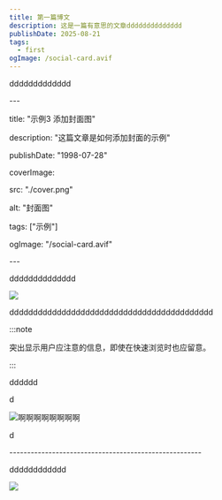 ```yaml
---
title: 第一篇博文
description: 这是一篇有意思的文章dddddddddddddd
publishDate: 2025-08-21
tags:
  - first
ogImage: /social-card.avif
---
```

ddddddddddddd

\---

title: "示例3 添加封面图"

description: "这篇文章是如何添加封面的示例"

publishDate: "1998-07-28"

coverImage:

  src: "./cover.png"

  alt: "封面图"

tags: \["示例"]

ogImage: "/social-card.avif"

\---

dddddddddddddd

![](/assets/images/hp-music-folder-dock-1024.png)

ddddddddddddddddddddddddddddddddddddddddddd

:::note

突出显示用户应注意的信息，即使在快速浏览时也应留意。

:::

dddddd

d

![啊啊啊啊啊啊啊啊](/assets/images/chinaz-31a_png03.png "啵啵啵啵啵啵宝宝")

d

\------------------------------------------------------

dddddddddddd

![](/assets/images/chinaz-31a_png08.png)
